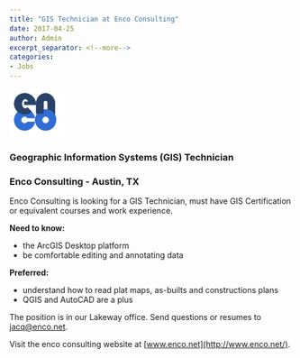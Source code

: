 ```yaml
---
title: "GIS Technician at Enco Consulting"
date: 2017-04-25
author: Admin
excerpt_separator: <!--more-->
categories:
- Jobs
---
```

![enco consulting](/assets/img/blog/enco.png)

### Geographic Information Systems (GIS) Technician
### Enco Consulting - Austin, TX

Enco Consulting is looking for a GIS Technician, must have GIS Certification or equivalent courses and work experience.

**Need to know:**
- the ArcGIS Desktop platform
- be comfortable editing and annotating data

**Preferred:**
- understand how to read plat maps, as-builts and constructions plans
- QGIS and AutoCAD are a plus

The position is in our Lakeway office.
Send questions or resumes to  <jacq@enco.net>.

Visit the enco consulting website at  [www.enco.net](http://www.enco.net/).
